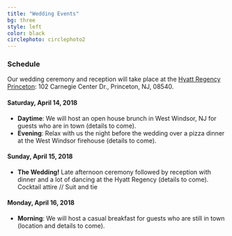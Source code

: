 ```yaml
---
title: "Wedding Events"
bg: three
style: left
color: black
circlephoto: circlephoto2
---
```

### Schedule

Our wedding ceremony and reception will take place at the [Hyatt Regency Princeton](https://aws.passkey.com/go/kaufmannathanson): 102 Carnegie Center Dr., Princeton, NJ, 08540.

#### Saturday, April 14, 2018
* **Daytime**: We will host an open house brunch in West Windsor, NJ for guests who are in town (details to come).
* **Evening**: Relax with us the night before the wedding over a pizza dinner at the West Windsor firehouse (details to come).

#### Sunday, April 15, 2018
* **The Wedding!** Late afternoon ceremony followed by reception with dinner and a lot of dancing at the Hyatt Regency (details to come).<br />Cocktail attire // Suit and tie

#### Monday, April 16, 2018
* **Morning**: We will host a casual breakfast for guests who are still in town (location and details to come).
